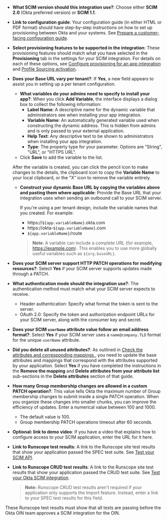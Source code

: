 
* **What SCIM version should this integration use?**: Choose either **SCIM 2.0** (Okta preferred version) or **SCIM 1.1**.

* **Link to configuration guide**: Your configuration guide (in either HTML or PDF format) should have step-by-step instructions on how to set up provisioning between Okta and your systems. See [Prepare a customer-facing configuration guide](/docs/guides/submit-app/scim/main/#prepare-a-customer-facing-configuration-guide).

* **Select provisioning features to be supported in the integration**: These provisioning features should match what you have selected in the **Provisioning** tab in the settings for your SCIM integration. For details on each of these options, see [Configure provisioning for an app integration](https://help.okta.com/okta_help.htm?id=ext_prov_lcm_prov_app) and [Profile Sourcing activation](/docs/guides/scim-provisioning-integration-test/main/#profile-sourcing-activation).

* **Does your Base URL vary per tenant?**: If **Yes**, a new field appears to assist you in setting up a per tenant configuration.
  * **What variables do your admins need to specify to install your app?**: When you click **Add Variable**, the interface displays a dialog box to collect the following information:
    * **Label Name**: A descriptive name for the dynamic variable that administrators see when installing your app integration.
    * **Variable Name**: An automatically generated variable used when constructing the dynamic address. This is hidden from admins and is only passed to your external application.
    * **Help Text**: Any descriptive text to be shown to administrators when installing your app integration.
    * **Type**: The property type for your parameter. Options are "String", "URL", or "HTTPS URL".
  * Click **Save** to add the variable to the list.

  After the variable is created, you can click the pencil icon to make changes to the details, the clipboard icon to copy the **Variable Name** to your local clipboard, or the "X" icon to remove the variable entirely.

  * **Construct your dynamic Base URL by copying the variables above and pasting them where applicable**: Provide the Base URL that your integration uses when sending an outbound call to your SCIM server.

    If you're using a per tenant design, include the variable names that you created. For example:

    * https://`${app.variableName}`.okta.com
    * https://okta-`${app.variableName}`.com
    * `${app.variableName}`/route

    > **Note**: A variable can include a complete URL (for example, https://example.com). This enables you to use more globally useful variables such as `${org.baseURL}`.

* **Does your SCIM server support HTTP PATCH operations for modifying resources?**: Select **Yes** if your SCIM server supports updates made through a PATCH.

* **What authentication mode should the integration use?**: The authentication method must match what your SCIM server expects to receive.

  * Header authentication: Specify what format the token is sent to the server.
  * OAuth 2.0: Specify the token and authorization endpoint URLs for your SCIM server, along with the consumer key and secret.

* **Does your SCIM `userName` attribute value follow an email address format?**: Select **Yes** if your SCIM server uses a `name@company.TLD` format for the unique `userName` attribute.

* **Did you delete all unused attributes?**: As outlined in [Check the attributes and corresponding mappings ](/docs/guides/scim-provisioning-integration-connect/main/#check-the-attributes-and-corresponding-mappings), you need to update the base attributes and mappings that correspond with the attributes supported by your application. Select **Yes** if you have completed the instructions in the **Remove the mapping** and **Delete attributes from your attribute list** sub-sections in the **Delete attributes** section of that guide.

* **How many Group membership changes are allowed in a custom PATCH operation?**: This value tells Okta the maximum number of Group membership changes to submit inside a single PATCH operation. When you organize these changes into smaller chunks, you can improve the efficiency of updates. Enter a numerical value between 100 and 1000.

  * The default value is 100.
  * Group membership PATCH operations timeout after 60 seconds.

* **Optional: link to demo video**: If you have a video that explains how to configure access to your SCIM application, enter the URL for it here.

* **Link to Runscope test results**: A link to the Runscope site test results that show your application passed the SPEC test suite. See [Test your SCIM API](/docs/guides/scim-provisioning-integration-prepare/main/#test-your-scim-api).

* **Link to Runscope CRUD test results**: A link to the Runscope site test results that show your application passed the CRUD test suite. See [Test your Okta SCIM integration](/docs/guides/scim-provisioning-integration-test/).

  > **Note:** Runscope CRUD test results aren't required if your application only supports the Import feature. Instead, enter a link to your SPEC test results for this field.

These Runscope test results must show that all tests are passing before the Okta OIN team approves a SCIM integration for the OIN.
